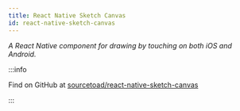 ```yaml
---
title: React Native Sketch Canvas
id: react-native-sketch-canvas
---
```


_A React Native component for drawing by touching on both iOS and Android._


:::info

Find on GitHub at [sourcetoad/react-native-sketch-canvas](https://github.com/sourcetoad/react-native-sketch-canvas)

:::